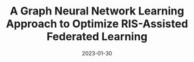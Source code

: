 ---
title: "A Graph Neural Network Learning Approach to Optimize RIS-Assisted Federated Learning"
collection: publications
category: manuscripts
permalink: /publication/paper1
# excerpt: 'This paper is about the number 2. The number 3 is left for future work.'
date: 2023-01-30
venue: 'IEEE Trans. Commun.'
# slidesurl: 'http://academicpages.github.io/files/slides2.pdf'
paperurl: 'https://ieeexplore.ieee.org/abstract/document/10032291'
citation: 'Z. Wang, Y. Zou, Q. An, Y. Zhou, Y. Shi, and M. Bennis. &quot;A Graph Neural Network Learning Approach to Optimize RIS-Assisted Federated Learning&quot; <i>IEEE Trans. Commun</i>. vol. 22, no. 9, pp. 6092-6106, Sept. 2023.'
---